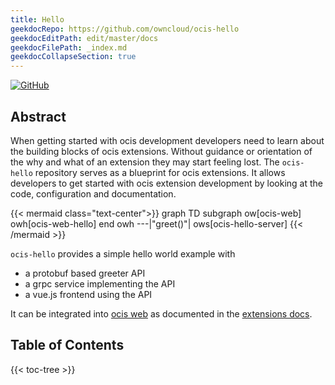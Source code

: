 ```yaml
---
title: Hello
geekdocRepo: https://github.com/owncloud/ocis-hello
geekdocEditPath: edit/master/docs
geekdocFilePath: _index.md
geekdocCollapseSection: true
---
```


[![GitHub](https://img.shields.io/github/license/owncloud/ocis-hello)](https://github.com/owncloud/ocis-hello/blob/master/LICENSE)

## Abstract

When getting started with ocis development developers need to learn about the building blocks of ocis extensions.
Without guidance or orientation of the why and what of an extension they may start feeling lost.
The `ocis-hello` repository serves as a blueprint for ocis extensions.
It allows developers to get started with ocis extension development by looking at the code, configuration and documentation.

{{< mermaid class="text-center">}}
graph TD
    subgraph ow[ocis-web]
        owh[ocis-web-hello]
    end
    owh ---|"greet()"| ows[ocis-hello-server]
{{< /mermaid >}}


`ocis-hello` provides a simple hello world example with
- a protobuf based greeter API
- a grpc service implementing the API
- a vue.js frontend using the API

It can be integrated into [ocis web](https://github.com/owncloud/phoenix) as documented in the [extensions docs](https://owncloud.github.io/ocis/extensions/#external-phoenix-apps).

## Table of Contents

{{< toc-tree >}}
